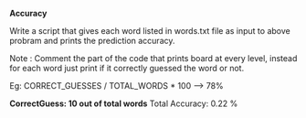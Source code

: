 **Accuracy**

Write a script that gives each word listed in words.txt file as input to above probram and prints the prediction accuracy.

Note : Comment the part of the code that prints board at every level, instead for each word just print if it correctly guessed the word or not.

Eg: CORRECT_GUESSES / TOTAL_WORDS * 100 --> 78% 


**CorrectGuess:  10 out of total words**
Total Accuracy:  0.22 % 
